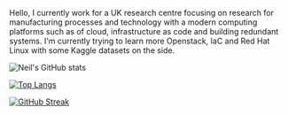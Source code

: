 Hello, I currently work for a UK research centre focusing on research for manufacturing processes and technology with a modern computing platforms such as of cloud, infrastructure as code and building redundant systems.
I'm currently trying to learn more Openstack, IaC and Red Hat Linux with some Kaggle datasets on the side.

![Neil's GitHub stats](https://github-readme-stats.vercel.app/api?username=neilmartindev&show_icons=true&theme=gruvbox)

[![Top Langs](https://github-readme-stats.vercel.app/api/top-langs/?username=neilmartindev&theme=gruvbox&hide=html,css,blade)](https://github.com/neilmartindev/github-readme-stats)

[![GitHub Streak](https://github-readme-streak-stats.herokuapp.com?user=neilmartindev&theme=gruvbox)](https://git.io/streak-stats)


